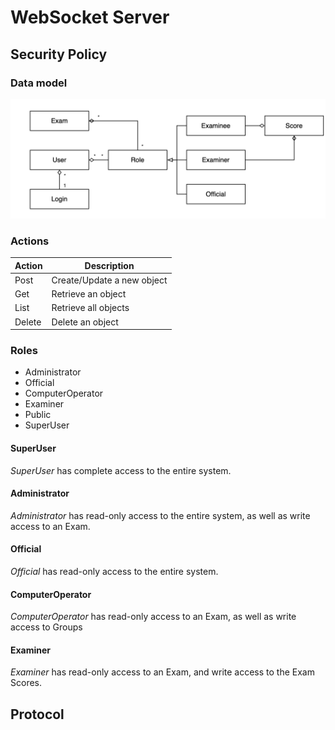 # WebSocket Server

## Security Policy

### Data model

![Data Model](data-model.png)

### Actions

| Action | Description                 |
| ------ | --------------------------- |
| Post   | Create/Update a new object  |
| Get    | Retrieve an object          |
| List   | Retrieve all objects        |
| Delete | Delete an object            |

### Roles

- Administrator
- Official
- ComputerOperator
- Examiner
- Public
- SuperUser

#### SuperUser 

*SuperUser* has complete access to the entire system.

#### Administrator

*Administrator* has read-only access to the entire system, as well as write access to an Exam.

#### Official

*Official* has read-only access to the entire system.

#### ComputerOperator

*ComputerOperator* has read-only access to an Exam, as well as write access to Groups


#### Examiner

*Examiner* has read-only access to an Exam, and write access to the Exam Scores.

####

## Protocol
